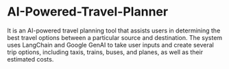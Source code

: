 # AI-Powered-Travel-Planner

It is an AI-powered travel planning tool that assists users in determining the best travel options between a particular source and destination. The system uses LangChain and Google GenAI to take user inputs and create several trip options, including taxis, trains, buses, and planes, as well as their estimated costs.
